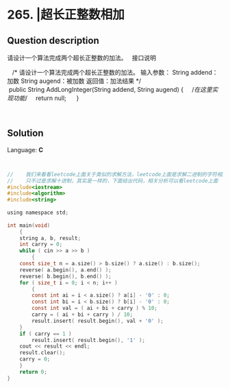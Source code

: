 # 265. |超长正整数相加

## Question description


请设计一个算法完成两个超长正整数的加法。
 
接口说明

 
 /* 请设计一个算法完成两个超长正整数的加法。 输入参数： String addend：加数 String augend：被加数 返回值：加法结果 */
 public String AddLongInteger(String addend, String augend) {     /*在这里实现功能*/  
  return null;      }

 
 
 


## Solution

Language: **C**

```C


//    我们来看看leetcode上面关于类似的求解方法，leetcode上面是求解二进制的字符相加问题，这里
//    只不过是求解十进制，其实是一样的，下面给出代码，相关分析可以看leetcode上面
#include<iostream>
#include<algorithm>
#include<string>
 
using namespace std;
 
int main(void)
    {
    string a, b, result;
    int carry = 0;
    while ( cin >> a >> b )
        {
    const size_t n = a.size() > b.size() ? a.size() : b.size();
    reverse( a.begin(), a.end() );
    reverse( b.begin(), b.end() );
    for ( size_t i = 0; i < n; i++ )
        {
        const int ai = i < a.size() ? a[i] - '0' : 0;
        const int bi = i < b.size() ? b[i] - '0' : 0;
        const int val = ( ai + bi + carry ) % 10;
        carry = ( ai + bi + carry ) / 10;
        result.insert( result.begin(), val + '0' );
    }
    if ( carry == 1 )
        result.insert( result.begin(), '1' );
    cout << result << endl;
    result.clear();
    carry = 0;
    }
    return 0;
}
```


